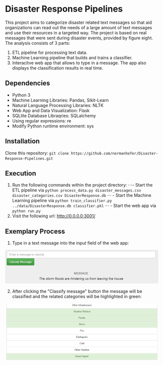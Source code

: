 # Disaster Response Pipelines

This project aims to categorize disaster related text messages so that aid organizations can read out the needs of a large amount of text messages and use their resources in a targeted way.
The project is based on real messages that were sent during disaster events, provided by figure eight. The analysis consists of 3 parts:

1. ETL pipeline for processing text data.
2. Machine Learning pipeline that builds and trains a classifier.
3. Interacitve web app that allows to type in a message. The app also displays the classification results in real time.

## Dependencies
- Python 3
- Machine Learning Libraries: Pandas, Sikit-Learn
- Natural Language Processing Libraries: NLTK
- Web App and Data Visualization: Flask
- SQLlite Database Libraqries: SQLalchemy
- Using regular expressions: re
- Modify Python runtime environment: sys

## Installation

Clone this repository:
`git clone https://github.com/normanhofer/Disaster-Response-Pipelines.git`

## Execution
1. Run the following commands within the project directory:
⋅⋅⋅- Start the ETL pipeline via `python process_data.py disaster_messages.csv disaster_categories.csv DisasterResponse.db`
  ⋅⋅⋅ - Start the Machine Learning pipeline via `python train_classifier.py ../data/DisasterResponse.db classifier.pkl`
  ⋅⋅⋅ - Start the web app via `python run.py`
2. Visit the following url: http://0.0.0.0:3001/

## Exemplary Process 

1. Type in a text message into the input field of the web app:

![alt text](https://github.com/normanhofer/Disaster-Response-Pipelines/blob/master/Screenshots/1.PNG)

2. After clicking the "Classify message" button the message will be classified and the related categories will be highlighted in green:

![alt text](https://github.com/normanhofer/Disaster-Response-Pipelines/blob/master/Screenshots/2.PNG)
